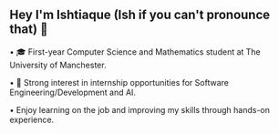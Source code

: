 ## Hey I'm Ishtiaque (Ish if you can't pronounce that) 👋  

• 🎓 First-year Computer Science and Mathematics student at The University of Manchester.  

• 🌟 Strong interest in internship opportunities for Software Engineering/Development and AI.  

• Enjoy learning on the job and improving my skills through hands-on experience.  



